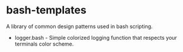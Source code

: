 # bash-templates

A library of common design patterns used in bash scripting.

* logger.bash - Simple colorized logging function that respects your terminals color scheme.